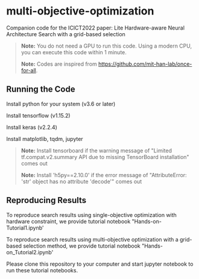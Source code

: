 # multi-objective-optimization

Companion code for the ICICT2022 paper: Lite Hardware-aware Neural Architecture Search with a grid-based selection

> **Note:** You do not need a GPU to run this code. Using a modern CPU, you can execute this code within 1 minute.
> 
> **Note:** Codes are inspired from https://github.com/mit-han-lab/once-for-all.

## Running the Code

Install python for your system (v3.6 or later)

Install tensorflow (v1.15.2)

Install keras (v2.2.4)

Install matplotlib, tqdm, jupyter

> **Note:** Install tensorboard if the warning message of "Limited tf.compat.v2.summary API due to missing TensorBoard installation" comes out
> 
> **Note:** Install 'h5py==2.10.0' if the error message of "AttributeError: 'str' object has no attribute 'decode'" comes out


## Reproducing Results
To reproduce search results using single-objective optimization with hardware constraint, 
we provide tutorial notebook "Hands-on-Tutorial1.ipynb'

To reproduce search results using multi-objective optimization with a grid-based selection method, 
we provide tutorial notebook "Hands-on_Tutorial2.ipynb'

Please clone this repository to your computer and start jupyter notebook to run these tutorial notebooks.

